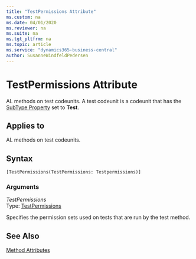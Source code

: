 ```yaml
---
title: "TestPermissions Attribute"
ms.custom: na
ms.date: 04/01/2020
ms.reviewer: na
ms.suite: na
ms.tgt_pltfrm: na
ms.topic: article
ms.service: "dynamics365-business-central"
author: SusanneWindfeldPedersen
---
```


# TestPermissions Attribute
AL methods on test codeunits. A test codeunit is a codeunit that has the [SubType Property](../properties/devenv-subtype-property.md) set to **Test**. 

## Applies to
AL methods on test codeunits.

## Syntax  
```
[TestPermissions(TestPermissions: Testpermissions)]
```

### Arguments  
*TestPermissions*  
Type: [TestPermissions](../methods-auto/testpermissions/testpermissions-option.md)  
 
Specifies the permission sets used on tests that are run by the test method.

## See Also  
[Method Attributes](devenv-method-attributes.md)